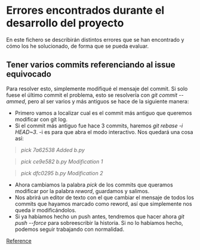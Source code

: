 # Errores encontrados durante el desarrollo del proyecto
En este fichero se describirán distintos errores que se han encontrado y cómo los he solucionado, de forma que se pueda evaluar.

## Tener varios commits referenciando al issue equivocado
Para resolver esto, simplemente modifiqué el mensaje del commit. Si solo fuese el último commit el problema, esto se resolvería con *git commit --ammed*, pero al ser varios y más antiguos se hace de la siguiente manera:
- Primero vamos a localizar cual es el commit más antiguo que queremos modificar con git log.
- Si el commit más antiguo fue hace 3 commits, haremos *git rebase -i HEAD~3*. -i es para que abra el modo interactivo. Nos quedará una cosa así:

> *pick 7a62538 Added b.py*

> *pick ce9e582 b.py Modification 1*

> *pick dfc0295 b.py Modification 2*

- Ahora cambiamos la palabra *pick* de los commits que queramos modificar por la palabra *reword*, guardamos y salimos.
- Nos abrirá un editor de texto con el que cambiar el mensaje de todos los commits que hayamos marcado como reword, así que simplemente nos queda ir modificándolos.
- Si ya habíamos hecho un push antes, tendremos que hacer ahora *git push --force* para sobreescribir la historia. Si no lo habíamos hecho, podemos seguir trabajando con normalidad.

[Reference](https://coderwall.com/p/_thg9a/reword-a-git-commit-message)

